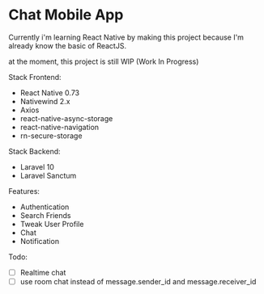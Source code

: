 # Chat Mobile App

Currently i'm learning React Native by making this project because I'm already know the basic of ReactJS.

at the moment, this project is still WIP (Work In Progress)

Stack Frontend:

- React Native 0.73
- Nativewind 2.x
- Axios
- react-native-async-storage
- react-native-navigation
- rn-secure-storage

Stack Backend:

- Laravel 10
- Laravel Sanctum

Features:

- Authentication
- Search Friends
- Tweak User Profile
- Chat
- Notification

Todo:

- [ ] Realtime chat
- [ ] use room chat instead of message.sender_id and message.receiver_id
